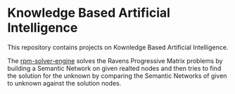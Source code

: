 # Knowledge Based Artificial Intelligence
 This repository contains projects on Kownledge Based Artificial Intelligence.
 
 The [rpm-solver-engine](https://github.com/HiteshShettyK90/Knowledge-Based-Artificial-Intelligence/tree/master/rpm_solver_engine) solves the Ravens Progressive Matrix problems by building a Semantic Network on given realted nodes and then tries to find the solution for the unknown by comparing the Semantic Networks of given to unknown against the solution nodes.
